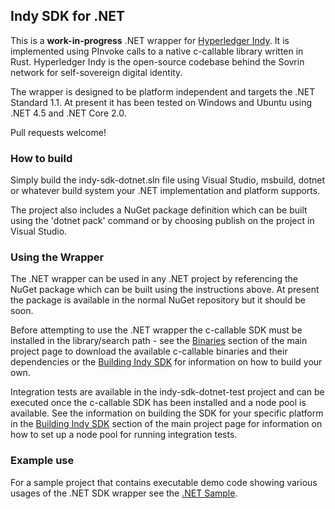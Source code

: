 ## Indy SDK for .NET

This is a **work-in-progress** .NET wrapper for [ Hyperledger Indy](https://www.hyperledger.org/projects/indy). It is implemented using PInvoke calls to a native c-callable library written in Rust. 
Hyperledger Indy is the open-source codebase behind the Sovrin network for self-sovereign digital identity.

The wrapper is designed to be platform independent and targets the .NET Standard 1.1. At present it has been tested on Windows and Ubuntu using .NET 4.5 and .NET Core 2.0.

Pull requests welcome!

### How to build

Simply build the indy-sdk-dotnet.sln file using Visual Studio, msbuild, dotnet or whatever build system your .NET implementation and platform supports.  

The project also includes a NuGet package definition which can be built using the 'dotnet pack' command or by choosing publish on the project in Visual Studio.

### Using the Wrapper

The .NET wrapper can be used in any .NET project by referencing the NuGet package which can be built using the instructions above.  At present the package is available in the normal NuGet repository 
but it should be soon. 

Before attempting to use the .NET wrapper the c-callable SDK must be installed in the library/search path - see the [Binaries](../../README.md#binaries) section of the main project page to download 
the available c-callable binaries and their dependencies or the [Building Indy SDK](../../README.md#building-indy-sdk) for information on how to build your own.

Integration tests are available in the indy-sdk-dotnet-test project and can be executed once the c-callable SDK has been installed and a node pool is available.  See the information on building
the SDK for your specific platform in the [Building Indy SDK](../../README.md#building-indy-sdk) section of the main project page for information on how to set up a node pool for running integration tests.
 
### Example use

For a sample project that contains executable demo code showing various usages of the .NET SDK wrapper see the [.NET Sample](../../samples/dotnet/README.md).
